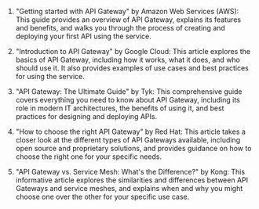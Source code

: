 

1. "Getting started with API Gateway" by Amazon Web Services (AWS): This guide provides an overview of API Gateway, explains its features and benefits, and walks you through the process of creating and deploying your first API using the service.

2. "Introduction to API Gateway" by Google Cloud: This article explores the basics of API Gateway, including how it works, what it does, and who should use it. It also provides examples of use cases and best practices for using the service.

3. "API Gateway: The Ultimate Guide" by Tyk: This comprehensive guide covers everything you need to know about API Gateway, including its role in modern IT architectures, the benefits of using it, and best practices for designing and deploying APIs.

4. "How to choose the right API Gateway" by Red Hat: This article takes a closer look at the different types of API Gateways available, including open source and proprietary solutions, and provides guidance on how to choose the right one for your specific needs.

5. "API Gateway vs. Service Mesh: What's the Difference?" by Kong: This informative article explores the similarities and differences between API Gateways and service meshes, and explains when and why you might choose one over the other for your specific use case.